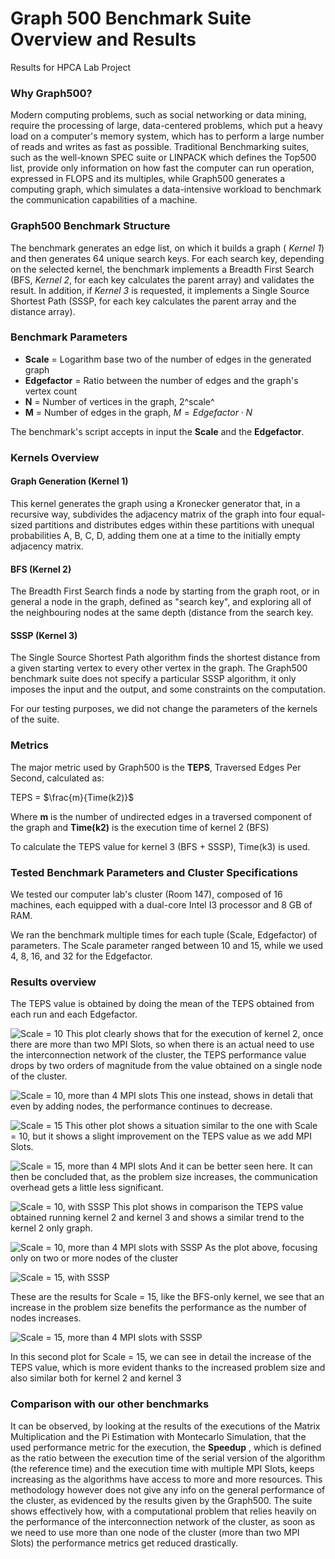 # Graph 500 Benchmark Suite Overview and Results
Results for HPCA Lab Project


### Why Graph500?
Modern computing problems, such as social networking or data mining, require the processing of large, data-centered problems, which put a heavy load on a computer's memory system, which has to perform a large number of reads and writes as fast as possible. 
Traditional Benchmarking suites, such as the well-known SPEC suite or LINPACK which defines the Top500 list, provide only information on how fast the computer can run operation, expressed in FLOPS and its multiples, while Graph500 generates a computing graph, which simulates a data-intensive workload to benchmark the communication capabilities of a machine.

### Graph500 Benchmark Structure
The benchmark generates an edge list, on which it builds a graph ( *Kernel 1*) and then generates 64 unique search keys. For each search key, depending on the selected kernel, the benchmark implements a Breadth First Search (BFS, *Kernel 2*, for each key calculates the parent array) and validates the result. In addition, if *Kernel 3* is requested, it implements a Single Source Shortest Path (SSSP, for each key calculates the parent array and the distance array).

### Benchmark Parameters
* **Scale** = Logarithm base two of the number of edges in the generated graph
* **Edgefactor** = Ratio between the number of edges and the graph's vertex count
* **N** = Number of vertices in the graph, 2^scale^
* **M** = Number of edges in the graph, $M = Edgefactor \cdot N$

The benchmark's script accepts in input the **Scale** and the **Edgefactor**.

### Kernels Overview

#### Graph Generation (Kernel 1)
This kernel generates the graph using a Kronecker generator that, in a recursive way, subdivides the adjacency matrix of the graph into four equal-sized partitions and distributes edges within these partitions with unequal probabilities A, B, C, D, adding them one at a time to the initially empty adjacency matrix. 

####  BFS (Kernel 2)

The Breadth First Search finds a node by starting from the graph root, or in general a node in the graph, defined as "search key",  and exploring all of the neighbouring nodes at the same depth (distance from the search key. 

#### SSSP (Kernel 3)
The Single Source Shortest  Path algorithm finds the shortest distance from a given starting vertex to every other vertex in the graph. The Graph500 benchmark suite does not specify a particular SSSP algorithm, it only imposes the input and the output, and some constraints on the computation.

For our testing purposes, we did not change the parameters of the kernels of the suite.

### Metrics
The major metric used by Graph500 is the **TEPS**, Traversed Edges Per Second, calculated as:

TEPS = $\frac{m}{Time(k2)}$

Where **m**  is the number of undirected edges in a traversed component of the graph and **Time(k2)** is the  execution time of kernel 2 (BFS)

To calculate the TEPS value for kernel 3 (BFS + SSSP), Time(k3) is used.

### Tested Benchmark Parameters and Cluster Specifications
We tested our computer lab's cluster (Room 147), composed of 16 machines, each equipped with a dual-core Intel I3 processor and 8 GB of RAM.

We ran the benchmark multiple times for each tuple (Scale, Edgefactor) of parameters.
The Scale parameter ranged between 10 and 15, while we used 4, 8, 16, and 32 for the Edgefactor.


### Results overview
The TEPS value is obtained by doing the mean of the TEPS obtained from each run and each Edgefactor.

![Scale = 10](https://github.com/fhgre/Graph500_results/blob/master/Results_upd/G500_BFS_only/Presentazione_BFS_only-1.png)
This plot clearly shows that for the execution of kernel 2, once there are more than two MPI Slots, so when there is an actual need to use the interconnection network of the cluster, the TEPS performance value drops by two orders of magnitude from the value obtained on a single node of the cluster.

![Scale = 10, more than 4 MPI slots](https://github.com/fhgre/Graph500_results/blob/master/Results_upd/G500_BFS_only/Presentazione_BFS_only-2.png)
This one instead, shows in detali that even by adding nodes, the performance continues to decrease.

![Scale = 15](https://github.com/fhgre/Graph500_results/blob/master/Results_upd/G500_BFS_only/Presentazione_BFS_only-3.png)
This other plot shows a situation similar to the one with Scale = 10, but it shows a slight improvement on the TEPS value as we add MPI Slots.

![Scale = 15, more than 4 MPI slots](https://github.com/fhgre/Graph500_results/blob/master/Results_upd/G500_BFS_only/Presentazione_BFS_only-4.png)
And it can be better seen here.
It can then be concluded that, as the problem size increases, the communication overhead gets a little less significant.

![Scale = 10, with SSSP](https://github.com/fhgre/Graph500_results/blob/master/Results_upd/G500_BFS%2BSSSP/Presentazione_BFS%2BSSSP-1.png)
This plot shows in comparison the TEPS value obtained running kernel 2 and kernel 3 and shows a similar trend to the kernel 2 only graph.

![Scale = 10, more than 4 MPI slots with SSSP](https://github.com/fhgre/Graph500_results/blob/master/Results_upd/G500_BFS%2BSSSP/Presentazione_BFS%2BSSSP-2.png)
As the plot above, focusing only on two or more nodes of the cluster

![Scale = 15, with SSSP](https://github.com/fhgre/Graph500_results/blob/master/Results_upd/G500_BFS%2BSSSP/Presentazione_BFS%2BSSSP-3.png)

These are the results for Scale = 15, like the BFS-only kernel, we see that an increase in the problem size benefits the performance as the number of nodes increases.

![Scale = 15, more than 4 MPI slots with SSSP](https://github.com/fhgre/Graph500_results/blob/master/Results_upd/G500_BFS%2BSSSP/Presentazione_BFS%2BSSSP-4.png)

In this second plot for Scale = 15, we can see in detail the increase of the TEPS value, which is more evident thanks to the increased problem size and also similar both for kernel 2 and kernel 3

### Comparison with our other benchmarks
It can be observed, by looking at the results of the executions of the Matrix Multiplication and the Pi Estimation with Montecarlo Simulation, that the used performance metric for the execution, the **Speedup** , which is defined as the ratio between the execution time of the serial version of the algorithm (the reference time)  and the execution time with  multiple MPI Slots, keeps increasing as the algorithms have access to more and more resources. This methodology however does not give any info on the general performance of the cluster, as evidenced by the results given by the Graph500. The suite shows effectively how, with a computational problem that relies heavily on the performance of the interconnection network of the cluster, as soon as we need to use more than one node of the cluster (more than two MPI Slots) the performance metrics get reduced drastically. 
